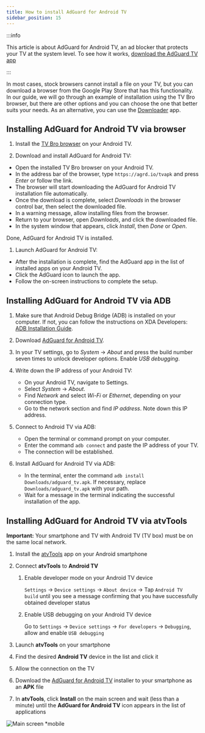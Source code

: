 ```yaml
---
title: How to install AdGuard for Android TV
sidebar_position: 15
---
```


:::info

This article is about AdGuard for Android TV, an ad blocker that protects your TV at the system level. To see how it works, [download the AdGuard TV app](https://agrd.io/tvapk)

:::

In most cases, stock browsers cannot install a file on your TV, but you can download a browser from the Google Play Store that has this functionality. In our guide, we will go through an example of installation using the TV Bro browser, but there are other options and you can choose the one that better suits your needs. As an alternative, you can use the [Downloader](https://play.google.com/store/apps/details?id=com.esaba.downloader) app.

## Installing AdGuard for Android TV via browser

1. Install the [TV Bro browser](https://play.google.com/store/apps/details?id=com.phlox.tvwebbrowser) on your Android TV.

1. Download and install AdGuard for Android TV:

- Open the installed TV Bro browser on your Android TV.
- In the address bar of the browser, type `https://agrd.io/tvapk` and press *Enter* or follow the link.
- The browser will start downloading the AdGuard for Android TV installation file automatically.
- Once the download is complete, select *Downloads* in the browser control bar, then select the downloaded file.
- In a warning message, allow installing files from the browser.
- Return to your browser, open *Downloads*, and click the downloaded file.
- In the system window that appears, click *Install*, then *Done* or *Open*.

Done, AdGuard for Android TV is installed.

1. Launch AdGuard for Android TV:

- After the installation is complete, find the AdGuard app in the list of installed apps on your Android TV.
- Click the AdGuard icon to launch the app.
- Follow the on-screen instructions to complete the setup.

## Installing AdGuard for Android TV via ADB

1. Make sure that Android Debug Bridge (ADB) is installed on your computer. If not, you can follow the instructions on XDA Developers: [ADB Installation Guide](https://www.xda-developers.com/install-adb-windows-macos-linux).

1. Download [AdGuard for Android TV](https://agrd.io/tvapk).

1. In your TV settings, go to *System* → *About* and press the build number seven times to unlock developer options. Enable *USB debugging*.

1. Write down the IP address of your Android TV:

    - On your Android TV, navigate to Settings.
    - Select *System* → *About*.
    - Find *Network* and select *Wi-Fi* or *Ethernet*, depending on your connection type.
    - Go to the network section and find *IP address*. Note down this IP address.

1. Connect to Android TV via ADB:

    - Open the terminal or command prompt on your computer.
    - Enter the command `adb connect` and paste the IP address of your TV.
    - The connection will be established.

1. Install AdGuard for Android TV via ADB:

    - In the terminal, enter the command `adb install Downloads/adguard_tv.apk`. If necessary, replace `Downloads/adguard_tv.apk` with your path.
    - Wait for a message in the terminal indicating the successful installation of the app.

## Installing AdGuard for Android TV via atvTools

**Important:** Your smartphone and TV with Android TV (TV box) must be on the same local network.

1. Install the [atvTools](https://play.google.com/store/apps/details?id=dev.vodik7.atvtools) app on your Android smartphone

1. Connect **atvTools** to **Android TV**

    1. Enable developer mode on your Android TV device

         `Settings` → `Device settings` → `About device` → Tap `Android TV build` until you see a message confirming that you have successfully obtained developer status

    1. Enable USB debugging on your Android TV device

         Go to `Settings` → `Device settings` → `For developers` → `Debugging`, allow and enable `USB debugging`

1. Launch **atvTools** on your smartphone

1. Find the desired **Android TV** device in the list and click it

1. Allow the connection on the TV

1. Download the [AdGuard for Android TV](https://agrd.io/tvapk) installer to your smartphone as an **APK** file

1. In **atvTools**, click **Install** on the main screen and wait (less than a minute) until the **AdGuard for Android TV** icon appears in the list of applications

![Main screen *mobile](https://cdn.adtidy.org/content/kb/ad_blocker/android/solving_problems/android-tv/main-screen.png)
